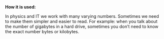 **How it is used:**

In physics and IT we work with many varying numbers.
Sometimes we need to make them simpler and easier to read.
For example: when you talk about the number of gigabytes in a hard drive, 
sometimes you don’t need to know the exact number bytes or kilobytes.
